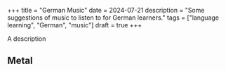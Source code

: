 +++
title = "German Music"
date = 2024-07-21
description = "Some suggestions of music to listen to for German learners."
tags = ["language learning", "German", "music"]
draft = true
+++

A description

## Metal
